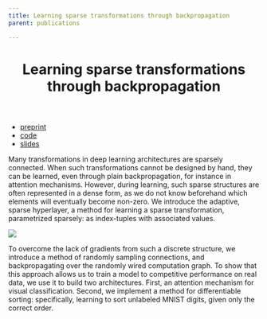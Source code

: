 ```yaml
---
title: Learning sparse transformations through backpropagation
parent: publications

---
```


<header>
<h1>Learning sparse transformations through backpropagation</h1>
</header>

<ul class="links">
<li><a href="https://arxiv.org/abs/1810.09184">preprint</a></li>
<li><a href="https://github.com/MaestroGraph/sparse-hyper">code</a></li>
<li><a href="/files/ash/sparse-layer.pdf">slides</a></li>
</ul>

Many transformations in deep learning architectures are sparsely connected. When such transformations cannot be designed by hand, they can be learned, even through plain backpropagation, for instance in attention mechanisms. However, during learning, such sparse structures are often represented in a dense form, as we do not know beforehand which elements will eventually become non-zero. We introduce the adaptive, sparse hyperlayer, a method for learning a sparse transformation, parametrized sparsely: as index-tuples with associated values. 

<img src="/files/ash/output660.gif"/>

To overcome the lack of gradients from such a discrete structure, we introduce a method of randomly sampling connections, and backpropagating over the randomly wired computation graph. To show that this approach allows us to train a model to competitive performance on real data, we use it to build two architectures. First, an attention mechanism for visual classification. Second, we implement a method for differentiable sorting: specifically, learning to sort unlabeled MNIST digits, given only the correct order. 